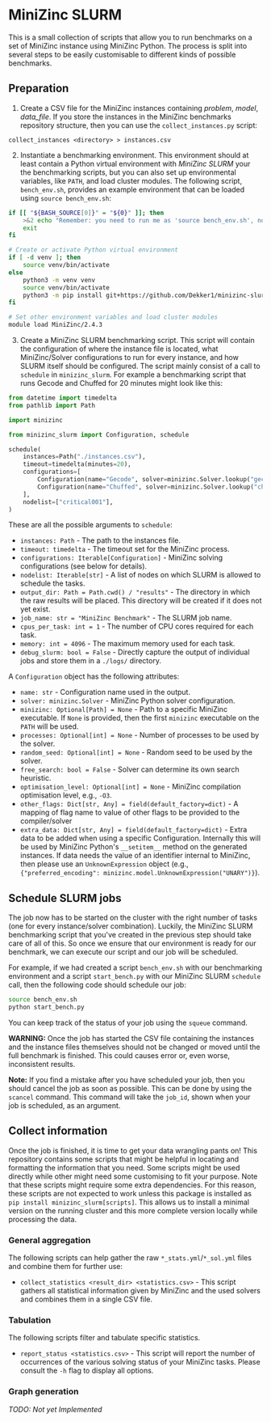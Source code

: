 # MiniZinc SLURM

This is a small collection of scripts that allow you to run benchmarks on a set
of MiniZinc instance using MiniZinc Python. The process is split into several
steps to be easily customisable to different kinds of possible benchmarks.


## Preparation

1. Create a CSV file for the MiniZinc instances containing *problem*, *model*,
   *data_file*. If you store the instances in the MiniZinc benchmarks
   repository structure, then you can use the `collect_instances.py` script:
```
collect_instances <directory> > instances.csv
```
2. Instantiate a benchmarking environment. This environment should at least
   contain a Python virtual environment with *MiniZinc SLURM* your the
   benchmarking scripts, but you can also set up environmental variables, like
   `PATH`, and load cluster modules. The following script, `bench_env.sh`,
   provides an example environment that can be loaded using `source
   bench_env.sh`:
```bash
if [[ "${BASH_SOURCE[0]}" = "${0}" ]]; then
    >&2 echo "Remember: you need to run me as 'source bench_env.sh', not execute it!"
    exit
fi

# Create or activate Python virtual environment
if [ -d venv ]; then
    source venv/bin/activate
else
    python3 -m venv venv
    source venv/bin/activate
    python3 -m pip install git+https://github.com/Dekker1/minizinc-slurm
fi

# Set other environment variables and load cluster modules
module load MiniZinc/2.4.3
```
3. Create a MiniZinc SLURM benchmarking script. This script will contain the
   configuration of where the instance file is located, what MiniZinc/Solver
   configurations to run for every instance, and how SLURM itself should be
   configured. The script mainly consist of a call to `schedule` in
   `minizinc_slurm`. For example a benchmarking script that runs Gecode and
   Chuffed for 20 minutes might look like this:

```python
from datetime import timedelta
from pathlib import Path

import minizinc

from minizinc_slurm import Configuration, schedule

schedule(
    instances=Path("./instances.csv"),
    timeout=timedelta(minutes=20),
    configurations=[
        Configuration(name="Gecode", solver=minizinc.Solver.lookup("gecode")),
        Configuration(name="Chuffed", solver=minizinc.Solver.lookup("chuffed")),
    ],
    nodelist=["critical001"],
)
```

These are all the possible arguments to `schedule`:

- `instances: Path` - The path to the instances file.
- `timeout: timedelta` - The timeout set for the MiniZinc process.
- `configurations: Iterable[Configuration]` - MiniZinc solving configurations
  (see below for details).
- `nodelist: Iterable[str]` - A list of nodes on which SLURM is allowed to
  schedule the tasks.
- `output_dir: Path = Path.cwd() / "results"` - The directory in which the raw
  results will be placed. This directory will be created if it does not yet
  exist.
- `job_name: str = "MiniZinc Benchmark"` - The SLURM job name.
- `cpus_per_task: int = 1` - The number of CPU cores required for each task.
- `memory: int = 4096` - The maximum memory used for each task.
- `debug_slurm: bool = False` - Directly capture the output of individual jobs
  and store them in a `./logs/` directory.

A `Configuration` object has the following attributes:

- `name: str` - Configuration name used in the output.
- `solver: minizinc.Solver` - MiniZinc Python solver configuration.
- `minizinc: Optional[Path] = None` - Path to a specific MiniZinc executable.
  If `None` is provided, then the first `minizinc` executable on the `PATH`
  will be used.
- `processes: Optional[int] = None` - Number of processes to be used by the
  solver.
- `random_seed: Optional[int] = None` - Random seed to be used by the solver.
- `free_search: bool = False` - Solver can determine its own search heuristic.
- `optimisation_level: Optional[int] = None` - MiniZinc compilation
  optimisation level, e.g., `-O3`.
- `other_flags: Dict[str, Any] = field(default_factory=dict)` - A mapping of
  flag name to value of other flags to be provided to the compiler/solver
- `extra_data: Dict[str, Any] = field(default_factory=dict)` - Extra data to be
  added when using a specific Configuration. Internally this will be used by
  MiniZinc Python's `__setitem__` method on the generated instances. If data
  needs the value of an identifier internal to MiniZinc, then please use an
  `UnknownExpression` object (e.g., `{"preferred_encoding":
  minizinc.model.UnknownExpression("UNARY")}`).

## Schedule SLURM jobs

The job now has to be started on the cluster with the right number of tasks
(one for every instance/solver combination). Luckily, the MiniZinc SLURM
benchmarking script that you've created in the previous step should take care
of all of this. So once we ensure that our environment is ready for our
benchmark, we can execute our script and our job will be scheduled.

For example, if we had created a script `bench_env.sh` with our benchmarking
environment and a script `start_bench.py` with our MiniZinc SLURM `schedule`
call, then the following code should schedule our job:
```bash
source bench_env.sh
python start_bench.py
```
You can keep track of the status of your job using the `squeue` command.

**WARNING:** Once the job has started the CSV file containing the instances and
the instance files themselves should not be changed or moved until the full
benchmark is finished. This could causes error or, even worse, inconsistent
results.

**Note:** If you find a mistake after you have scheduled your job, then you
should cancel the job as soon as possible. This can be done by using the
`scancel` command. This command will take the `job_id`, shown when your job is
scheduled, as an argument.

## Collect information

Once the job is finished, it is time to get your data wrangling pants on! This
repository contains some scripts that might be helpful in locating and
formatting the information that you need. Some scripts might be used directly
while other might need some customising to fit your purpose. Note that these
scripts might require some extra dependencies. For this reason, these scripts
are not expected to work unless this package is installed as `pip install
minizinc_slurm[scripts]`. This allows us to install a minimal version on the
running cluster and this more complete version locally while processing the
data.

### General aggregation

The following scripts can help gather the raw `*_stats.yml`/`*_sol.yml` files and combine
them for further use:

- `collect_statistics <result_dir> <statistics.csv>` - This script gathers all
  statistical information given by MiniZinc and the used solvers and combines
  them in a single CSV file.

### Tabulation

The following scripts filter and tabulate specific statistics.

- `report_status <statistics.csv>` - This script will report the number of
  occurrences of the various solving status of your MiniZinc tasks. Please
  consult the `-h` flag to display all options.

### Graph generation

*TODO: Not yet Implemented*
